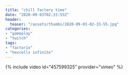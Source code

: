 ```yaml
---
title: "chill factory time"
date: "2020-09-03T02:33:55Z"
header:
  teaser: "/assets/thumbs/2020-09-03-02-33-55.jpg"
categories:
- "gameplay"
- "twitch"
tags:
- "factorio"
- "hexcells infinite"
---
```

{% include video id="457599325" provider="vimeo" %}
